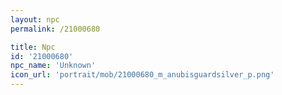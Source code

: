```yaml
---
layout: npc
permalink: /21000680

title: Npc
id: '21000680'
npc_name: 'Unknown'
icon_url: 'portrait/mob/21000680_m_anubisguardsilver_p.png'
---
```


